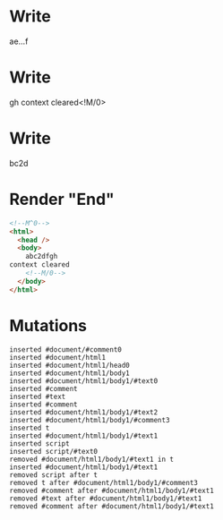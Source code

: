 # Write
  <!M^0>a<!M$0>e...<!M$0/>f


# Write
  gh
  context cleared<!M/0>


# Write
  <t id="M$0">bc2d</t><script>(M$r=REORDER_RUNTIME)(0)</script>


# Render "End"
```html
<!--M^0-->
<html>
  <head />
  <body>
    abc2dfgh
context cleared
    <!--M/0-->
  </body>
</html>
```

# Mutations
```
inserted #document/#comment0
inserted #document/html1
inserted #document/html1/head0
inserted #document/html1/body1
inserted #document/html1/body1/#text0
inserted #comment
inserted #text
inserted #comment
inserted #document/html1/body1/#text2
inserted #document/html1/body1/#comment3
inserted t
inserted #document/html1/body1/#text1
inserted script
inserted script/#text0
removed #document/html1/body1/#text1 in t
inserted #document/html1/body1/#text1
removed script after t
removed t after #document/html1/body1/#comment3
removed #comment after #document/html1/body1/#text1
removed #text after #document/html1/body1/#text1
removed #comment after #document/html1/body1/#text1
```